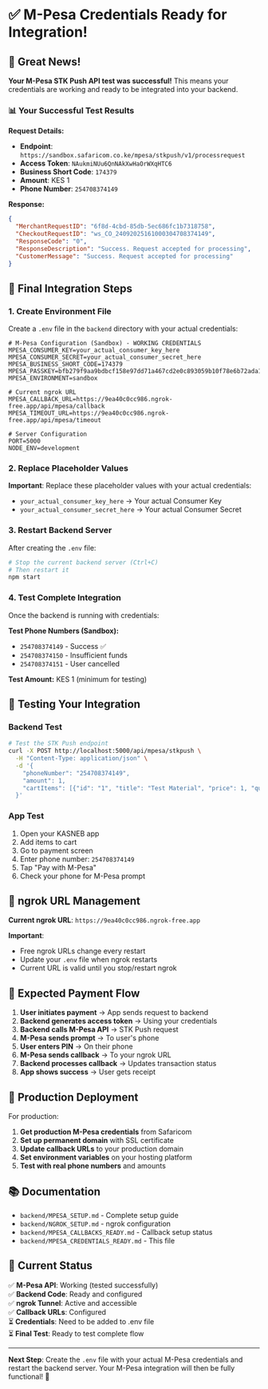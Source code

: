 # ✅ M-Pesa Credentials Ready for Integration!

## 🎉 Great News!

**Your M-Pesa STK Push API test was successful!** This means your credentials are working and ready to be integrated into your backend.

### 📊 Your Successful Test Results

**Request Details:**
- **Endpoint**: `https://sandbox.safaricom.co.ke/mpesa/stkpush/v1/processrequest`
- **Access Token**: `NAukmiNUu6QnNAkXwHaOrWXqHTC6`
- **Business Short Code**: `174379`
- **Amount**: KES 1
- **Phone Number**: `254708374149`

**Response:**
```json
{
  "MerchantRequestID": "6f8d-4cbd-85db-5ec686fc1b7318758",
  "CheckoutRequestID": "ws_CO_24092025161000304708374149",
  "ResponseCode": "0",
  "ResponseDescription": "Success. Request accepted for processing",
  "CustomerMessage": "Success. Request accepted for processing"
}
```

## 🔧 Final Integration Steps

### 1. Create Environment File

Create a `.env` file in the `backend` directory with your actual credentials:

```env
# M-Pesa Configuration (Sandbox) - WORKING CREDENTIALS
MPESA_CONSUMER_KEY=your_actual_consumer_key_here
MPESA_CONSUMER_SECRET=your_actual_consumer_secret_here
MPESA_BUSINESS_SHORT_CODE=174379
MPESA_PASSKEY=bfb279f9aa9bdbcf158e97dd71a467cd2e0c893059b10f78e6b72ada1ed2c919
MPESA_ENVIRONMENT=sandbox

# Current ngrok URL
MPESA_CALLBACK_URL=https://9ea40c0cc986.ngrok-free.app/api/mpesa/callback
MPESA_TIMEOUT_URL=https://9ea40c0cc986.ngrok-free.app/api/mpesa/timeout

# Server Configuration
PORT=5000
NODE_ENV=development
```

### 2. Replace Placeholder Values

**Important**: Replace these placeholder values with your actual credentials:
- `your_actual_consumer_key_here` → Your actual Consumer Key
- `your_actual_consumer_secret_here` → Your actual Consumer Secret

### 3. Restart Backend Server

After creating the `.env` file:
```bash
# Stop the current backend server (Ctrl+C)
# Then restart it
npm start
```

### 4. Test Complete Integration

Once the backend is running with credentials:

**Test Phone Numbers (Sandbox):**
- `254708374149` - Success ✅
- `254708374150` - Insufficient funds
- `254708374151` - User cancelled

**Test Amount:** KES 1 (minimum for testing)

## 🧪 Testing Your Integration

### Backend Test
```bash
# Test the STK Push endpoint
curl -X POST http://localhost:5000/api/mpesa/stkpush \
  -H "Content-Type: application/json" \
  -d '{
    "phoneNumber": "254708374149",
    "amount": 1,
    "cartItems": [{"id": "1", "title": "Test Material", "price": 1, "quantity": 1}]
  }'
```

### App Test
1. Open your KASNEB app
2. Add items to cart
3. Go to payment screen
4. Enter phone number: `254708374149`
5. Tap "Pay with M-Pesa"
6. Check your phone for M-Pesa prompt

## 🔄 ngrok URL Management

**Current ngrok URL**: `https://9ea40c0cc986.ngrok-free.app`

**Important**: 
- Free ngrok URLs change every restart
- Update your `.env` file when ngrok restarts
- Current URL is valid until you stop/restart ngrok

## 📱 Expected Payment Flow

1. **User initiates payment** → App sends request to backend
2. **Backend generates access token** → Using your credentials
3. **Backend calls M-Pesa API** → STK Push request
4. **M-Pesa sends prompt** → To user's phone
5. **User enters PIN** → On their phone
6. **M-Pesa sends callback** → To your ngrok URL
7. **Backend processes callback** → Updates transaction status
8. **App shows success** → User gets receipt

## 🚀 Production Deployment

For production:
1. **Get production M-Pesa credentials** from Safaricom
2. **Set up permanent domain** with SSL certificate
3. **Update callback URLs** to your production domain
4. **Set environment variables** on your hosting platform
5. **Test with real phone numbers** and amounts

## 📚 Documentation

- `backend/MPESA_SETUP.md` - Complete setup guide
- `backend/NGROK_SETUP.md` - ngrok configuration
- `backend/MPESA_CALLBACKS_READY.md` - Callback setup status
- `backend/MPESA_CREDENTIALS_READY.md` - This file

## 🎯 Current Status

✅ **M-Pesa API**: Working (tested successfully)  
✅ **Backend Code**: Ready and configured  
✅ **ngrok Tunnel**: Active and accessible  
✅ **Callback URLs**: Configured  
⏳ **Credentials**: Need to be added to .env file  
⏳ **Final Test**: Ready to test complete flow  

---

**Next Step**: Create the `.env` file with your actual M-Pesa credentials and restart the backend server. Your M-Pesa integration will then be fully functional! 🚀
